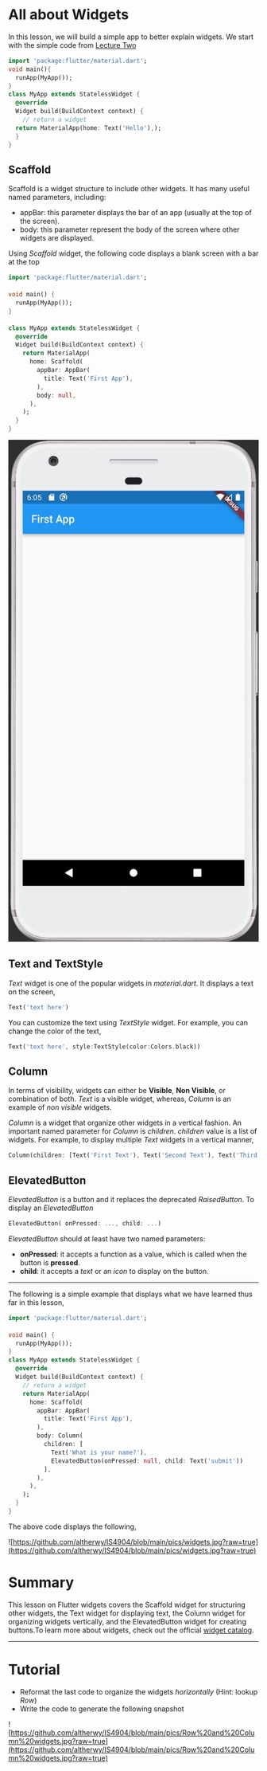 # All about Widgets

In this lesson, we will build a simple app to better explain widgets. We start with the simple code from [Lecture Two](https://github.com/altherwy/IS4904/blob/main/Lecture%20Two/Lecture%20Two.md)

```dart
import 'package:flutter/material.dart';
void main(){
  runApp(MyApp());
}
class MyApp extends StatelessWidget {
  @override
  Widget build(BuildContext context) {
    // return a widget
  return MaterialApp(home: Text('Hello'),);
  }
}
```
## Scaffold
Scaffold is a widget structure to include other widgets. It has many useful named parameters, including:
- appBar: this parameter displays the bar of an app (usually at the top of the screen). 
- body: this parameter represent the body of the screen where other widgets are displayed. 

Using *Scaffold* widget, the following code displays a blank screen with a bar at the top

```dart
import 'package:flutter/material.dart';

void main() {
  runApp(MyApp());
}

class MyApp extends StatelessWidget {
  @override
  Widget build(BuildContext context) {
    return MaterialApp(
      home: Scaffold(
        appBar: AppBar(
          title: Text('First App'),
        ),
        body: null,
      ),
    );
  }
}
```
![](https://github.com/altherwy/IS4904/blob/main/pics/Scaffold.jpg?raw=true)

## Text and TextStyle
*Text* widget is one of the popular widgets in *material.dart*. It displays a text on the screen,
```dart
Text('text here')
```
You can customize the text using *TextStyle* widget. For example, you can change the color of the text,

```dart
Text('text here', style:TextStyle(color:Colors.black))
```
## Column
In terms of visibility, widgets can either be **Visible**, **Non Visible**, or combination of both. *Text* is a visible widget, whereas, *Column* is an example of *non visible* widgets.

*Column* is a widget that organize other widgets in a vertical fashion. An important named parameter for *Column* is *children*. *children* value is a list of widgets. For example, to display multiple *Text* widgets in a vertical manner,

```dart
Column(children: [Text('First Text'), Text('Second Text'), Text('Third Text')])
```

## ElevatedButton
*ElevatedButton* is a button and it replaces the deprecated *RaisedButton*. To display an *ElevatedButton*

```dart
ElevatedButton( onPressed: ..., child: ...)
```
*ElevatedButton* should at least have two named parameters: 
- **onPressed**: it accepts a function as a value, which is called when the button is **pressed**.
- **child**: it accepts a *text* or an *icon* to display on the button. 
---
The following is a simple example that displays what we have learned thus far in this lesson,

```dart
import 'package:flutter/material.dart';

void main() {
  runApp(MyApp());
}
class MyApp extends StatelessWidget {
  @override
  Widget build(BuildContext context) {
    // return a widget
    return MaterialApp(
      home: Scaffold(
        appBar: AppBar(
          title: Text('First App'),
        ),
        body: Column(
          children: [
            Text('What is your name?'),
            ElevatedButton(onPressed: null, child: Text('submit'))
          ],
        ),
      ),
    );
  }
}
```
The above code displays the following,

![https://github.com/altherwy/IS4904/blob/main/pics/widgets.jpg?raw=true](https://github.com/altherwy/IS4904/blob/main/pics/widgets.jpg?raw=true)


# Summary
This lesson on Flutter widgets covers the Scaffold widget for structuring other widgets, the Text widget for displaying text, the Column widget for organizing widgets vertically, and the ElevatedButton widget for creating buttons.To learn more about widgets, check out the official [widget catalog](https://docs.flutter.dev/ui/widgets).

---
# Tutorial
- Reformat the last code to organize the widgets *horizontally* (Hint: lookup *Row*)
- Write the code to generate the following snapshot

![https://github.com/altherwy/IS4904/blob/main/pics/Row%20and%20Column%20widgets.jpg?raw=true](https://github.com/altherwy/IS4904/blob/main/pics/Row%20and%20Column%20widgets.jpg?raw=true)

